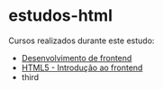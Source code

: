 # estudos-html


Cursos realizados durante este estudo:

- [Desenvolvimento de frontend](https://cursos.timtec.com.br/course/desenvolvimento-de-front-end/intro)
- [HTML5 - Introdução ao frontend](https://cursos.timtec.com.br/course/html5/intro)
- third
